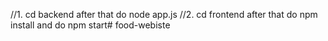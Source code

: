 //1. cd backend after that do node app.js
//2. cd frontend after that do npm install and do npm start#   f o o d - w e b i s t e  
 